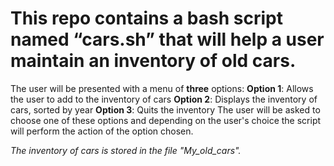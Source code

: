 # This repo contains a bash script named “cars.sh” that will help a user maintain an inventory of old cars.
 
The user will be presented with a menu of **three** options:
	**Option 1**: Allows the user to add to the inventory of cars
	**Option 2**: Displays the inventory of cars, sorted by year
	**Option 3**: Quits the inventory
The user will be asked to choose one of these options and depending on the user's choice the script will perform the action of the option chosen.

*The inventory of cars is stored in the file "My_old_cars".*
